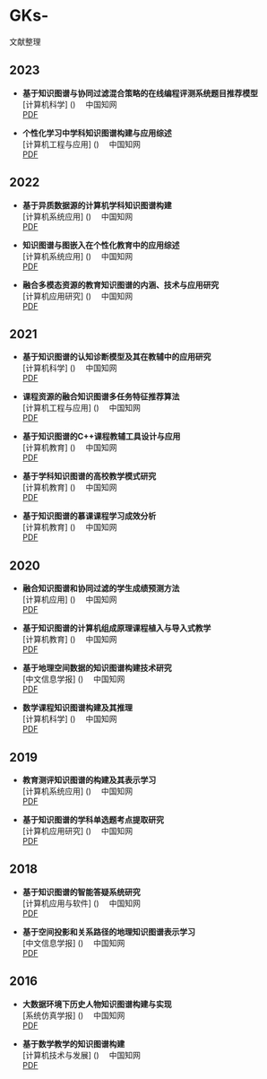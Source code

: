 # GKs-
文献整理

## 2023

- **基于知识图谱与协同过滤混合策略的在线编程评测系统题目推荐模型**  <br>
[计算机科学] ()  　中国知网  <br> 
[PDF](https://docdown.cnki.net/docdown/fulltext/download?q=NP7oX%2BLD6jdCNfVk3NNhrm9MJp3d6yNDS%2Fvyi4YVgZN7fhcvBouWmO3Vx%2BeShqnzUAR5%2BageLj%2FgBsXbPNFHrK4iI%2FTVsdvVkpLFk%2F2T83bfFZLZ%2BydZrz6h7%2Foqh%2BPwzj%2B62IANa4BvH5DY5J6QGhneqGD62SchX6uCUSFWYVJbffV3b6ihxjQh9OeIG4DnhFqdYh6AyXmcxbYzWgOpdNP2xeJuI%2BwzCgQWJuVoJIzK6BTeXqFNVEhjI2vYxE4ayJykPN%2BXGdDCO7gjkY%2FDpoQGlwWYwdC8XVgqHi3%2Fq3JnjrJrY5IL537irSJogqQq%2BTwbmWPA0bbjUgi75si%2F3N6BEgSu7LgmRlG3gSZVFsu7ONzoaKHv7xoEYBmUlWYsBzegWO7W3wtWrfktCOHEukFtL%2F67uCOqAN6mepOOzymp5frFCqRkOb5%2FhHW0%2BIYYjRm8chVv6Mp%2FtxAh2MjDMz7gffLeYqmaizHehZRuajf4P%2BYQjUWbN%2FksSbsUzofzfnZL2LRT%2FbB9lGCOoFs4N%2B1XuXrn0RIsVpLYY%2FjFzmS5%2FsgaubQZGS3NsRfryZSm0QAJYZnelWEElFMXp8CATg%3D%3D&invoice=Qvw3o8ltmOdPybd6fpJrhJLykqCF76ElbfYBqWMMcHav3PJWKUbLyw%2Bztm75Y%2B9ujZ0KH1rVKxWG%2Bpu%2FXCfpM1B82hqtWVaGDhhTYHV2MB9QsTd%2BPJjXXuXVrnvD3rA0WQGQBBY4KEXJ6EFKTJqIa%2Be%2FifpfF2KLE5qmRGJ6c1c%3D) <br>

- **个性化学习中学科知识图谱构建与应用综述**  <br>
[计算机工程与应用] ()  　中国知网  <br> 
[PDF](https://docdown.cnki.net/docdown/fulltext/download?q=NP7oX%2BLD6jdCNfVk3NNhrm9MJp3d6yNDS%2Fvyi4YVgZOlYhW78SH8Q053Oickid6bz6HhAgNVCoIju88lJ2qlji%2FQl%2BjgS1SIVpx%2BJ4fVD41TQLdq8oyoNoayqW1ihg7KsCLb4RRpZHZU6WdiZ2%2BZ9f1tmt5qXSsvz54c%2FjiCqcM%2BZDvJ%2FCRh7FkzxJgqWB59xmfItypSL0JTJwlfegrg0%2BC8IVimsXY7hYrFV6rX6nVAGKxhzkRTOH0GeA0BrRCr8OHM%2FVr3y1ia817cJgdSgB02xywVKRhZO4Oi8DY15fvvc2OMZcBmmK2DjKO1xkyYlStsXIZadjClUc3WNxFol8Y%2BeXfwl%2BmhdSpncs5hu7ENyavkLbpQXns5ziv6x81TZf8t6yPUqvZUU9WjS2OqhYv1HMN4%2FHE0xp5ndKEYS2PdJUrwRJvJBWwo8DBQGp%2FArCjKOhry%2BdYJOTmWm66IDPpSG9MhyqomONnU2QGVTkKnBunrybYjROeb4H9T7oCzGX1fz%2BTpky6yrAe7pNk5tVWiijBOSiuJXfufGsRy2pM1rNd2GBP38PwUQE%2BRq7ws&invoice=hULRPhY2gaZgEISKVrrsEEjmade6jljK1eFhD%2BaNJ49O6ldPdEFABLhOQT4LSSosK1UfYB%2BMs8PdKpZ%2FM5bT4L6ox0m62gdjOkfzdyZNIBVn5D6dilCXjokDBpXYTJVGXWDSJI1KbcivINd2HtstLiywGibHBYj7RWjtU%2BfJq%2Bs%3D) <br>

## 2022

- **基于异质数据源的计算机学科知识图谱构建**  <br>
[计算机系统应用] ()  　中国知网  <br> 
[PDF](https://docdown.cnki.net/docdown/fulltext/download?q=NP7oX%2BLD6jdCNfVk3NNhrm9MJp3d6yNDS%2Fvyi4YVgZN7fhcvBouWmO3Vx%2BeShqnzcIscXuFBxC21rpPn1D3VN79eG2l5jcPDHtJVJc7RN2ZKQV5q4qqpymREPa%2BTrC56kJBWRBvRFNyKOlJGjMfSvTx0%2FNIwdUQUoxFKPnjQCZJN1Jv6ZdH27Pbm%2FFND6zfKk9pUACm8sisgjc4OU%2FBRYI6L2FFvduIYNZtCuzrXf7Yhedk3EqYb1SBV%2BIYRBONVU9cUjgULidiiEGVqwJ33HrNoa%2BwmzIoulZcjkwIa%2FL0BxfasR9mVDqNqki3NO7%2BTdv5czH3elM8dF9VZPXs6qE8qxiOf7Hs90V9R34c3cKJ%2FhIlLgfLebQiQRgzDf2Ic%2BFo1uOfkw7iESCZk6GcC8vF8vpphQWhllEwbApwcAYJZ3bnqph%2FZBHQcyEpBIBO7XCPTMRlF3%2FSsSkCVA6UugfpSG9MhyqomONnU2QGVTkKnBunrybYjROeb4H9T7oCzGX1fz%2BTpky6yrAe7pNk5tVWiijBOSiuJXfufGsRy2pM1rNd2GBP38PwUQE%2BRq7ws&invoice=m0AD4hFUlgFYZ3nyVKpYV2MfMp5ZtHF3k9yrxiNNjjBiTFPqXi1TAfFpuod0IumYGbHAPBvzpV%2F72ZMEVNlWxMhQvkJx6HlI8sUPDqR%2FF1ny7fsCwSIHU9POrCspxfpw3RU5TaLvSkkigOIcRsJYT5R7jYuMX%2B1bunjRuq07GCs%3D) <br>

- **知识图谱与图嵌入在个性化教育中的应用综述**  <br>
[计算机系统应用] ()  　中国知网  <br> 
[PDF](https://docdown.cnki.net/docdown/fulltext/download?q=NP7oX%2BLD6jdCNfVk3NNhrm9MJp3d6yNDS%2Fvyi4YVgZN7fhcvBouWmO3Vx%2BeShqnzMAUaYI0f7oYMm1ERsqiJsMJzeCYTofAgIhUl%2FXHgiBZKQV5q4qqpymREPa%2BTrC56kJBWRBvRFNyKOlJGjMfSvTx0%2FNIwdUQUoxFKPnjQCZJN1Jv6ZdH27Pbm%2FFND6zfKk9pUACm8sisgjc4OU%2FBRYI6L2FFvduIYNZtCuzrXf7Z9wQceOFgnAzrpekzew0ucLQ32PLJHX3iASiYPi2cLbMIwGRMC%2FS8i%2F3yKnRsFY724MpCcc0SdCSg5m0ouuDKSreo%2F8JMHm8k1Pn%2BDRWkd8h%2BMH37kjut%2Bgl%2BG0wxWkaAWlc9jouR7cu6PxECUOFVM%2FPpE4D1%2F%2Bkfyv0psFL7n5DVebow5K0P8ZQmsI%2BG3bQjpWIywL%2B3HG3hN25OI0Et%2BOnYm9NIkgn8sKuGww6i6%2F6JMjjXrHALKj%2F42f19XQgOdaTMUTZnKOTEcrdKyL2korL5qN3yg%2FQv2fk6WVsaCK3Tjq46vQIBN1i6CVaXiZ1atlLPedAh7ZRWqOKxCIV9PcTuhSRAhL0b6rwFVs83jIw%3D%3D&invoice=m%2BkEy79eu1mHsEjx0X9EtZ4rhZMzzg%2Fdx4bvk%2F7eYjggEs0OiiOdmpoALpB%2BLic6V5lNJYZizFwyS6GNO8pSmnQef4vPvMFKdLPMGZpY01bJfmuIJhJ6yhZ2i%2B2umKvj3t5NV84oyJIBWrPgozcQYBaIwK5pPnJU8Pvzqpwl7%2BE%3D) <br>

- **融合多模态资源的教育知识图谱的内涵、技术与应用研究**  <br>
[计算机应用研究] ()  　中国知网  <br> 
[PDF](https://docdown.cnki.net/docdown/fulltext/download?q=NP7oX%2BLD6jdCNfVk3NNhrm9MJp3d6yNDS%2Fvyi4YVgZN7fhcvBouWmO3Vx%2BeShqnzI4nl6Mw12oW0oqaEi0PmvNH5eudG6Q59d%2BtC6QxkOKJKQV5q4qqpymREPa%2BTrC56kJBWRBvRFNyKOlJGjMfSvTx0%2FNIwdUQUoxFKPnjQCZJN1Jv6ZdH27Pbm%2FFND6zfKk9pUACm8sisgjc4OU%2FBRYI6L2FFvduIYNZtCuzrXf7aDsgSjKsvT9QLrgiQUejTZv9qgJrf00381tJPh27vVmUdB1UFv6X5kHl%2BL7sI4OUadjWe6aTHHqGDuB%2BWUTOgbPW4%2Fg%2FZbidpMBW1H5r8caB%2BMH37kjut%2Bgl%2BG0wxWkaBwVw803bQy8vz3WxWHulHkKxnVBcHTUjzloCnmprIhsTqvUIcX3ZGh8N1pCvEJR3sjEDwGQH2Yuzp2vhcKiQ66yY31AdPNwVY4viyrv35jcGZwdI2pJ6UUny32qUZjXcp6WgOySBzBMmNwpaOfbNvJxcXRpKp2kz4XHaH1bmJ49DBu7T%2BZPna3BYUKhbchB5IvDAeJMxWA%2FJgogE1Kd2q0jajdoLrU9FWMgx1skTxuDQ%3D%3D&invoice=kjnhmgFDWjffbzZCa0v3JFp%2FE4BnTVPXvW6BTY7CZQzbi%2BNTx%2BrRfG5YY3IIXqkP9FtzdbJdGh4MuI5lAjiO4BAbebihajY9OJ%2Bi9iKhxksSv3IC16Z%2FUifiP3q0lNB0kTpH2bh2hGWpO0Yk3DKWdkD9G1UlHkpnRa70GAGmnTc%3D) <br>

## 2021

- **基于知识图谱的认知诊断模型及其在教辅中的应用研究**  <br>
[计算机科学] ()  　中国知网  <br> 
[PDF](https://docdown.cnki.net/docdown/fulltext/download?q=NP7oX%2BLD6jdCNfVk3NNhrm9MJp3d6yNDS%2Fvyi4YVgZN7fhcvBouWmO3Vx%2BeShqnzsffmhuFJG0s8HYnLmcS8%2BJ5tp1lMh4z1AKn%2Fb1yGSZ48YooLbWF215ckSE1xDroPkJBWRBvRFNyKOlJGjMfSvTx0%2FNIwdUQUoxFKPnjQCZJN1Jv6ZdH27Pbm%2FFND6zfKk9pUACm8sisgjc4OU%2FBRYI6L2FFvduIYNZtCuzrXf7bcwC%2BfytEHCW5YEWdaxqRaRkuf1r0Ry6PKnQQK%2FQo8Y8tm7P1dbQ8sci1SWxwIHGG09vlbVF%2FWY6EACt9HSCXjrGKu%2FM3p8N9O1mCNyVL9Nh%2BMH37kjut%2Bgl%2BG0wxWkaCscuWTqMzOUvHJg45HKKGXBf8Q6O8faOp0i4fwALcourUDfZjDFS0nlb8rILa3Zu8bLW9cNzUGjxsUuq2k3BRCJdxzVRNr7CJy7DIGEXJ%2F3SXVhv%2BqcLpOlXw3oY2WyLB6WgOySBzBMmNwpaOfbNvJxcXRpKp2kz4XHaH1bmJ49DBu7T%2BZPna3BYUKhbchB5IvDAeJMxWA%2FJgogE1Kd2q0jajdoLrU9FWMgx1skTxuDQ%3D%3D&invoice=GpTTJPyt%2FUUwSKurEsg%2BBy7PIrgJpgaFhANukoNCwMIKwdxHPz8TqMHCnEctPKlA6N7FjtAXCpseb9PrDaB27AG7Ndpt1%2BaSjabjnFnonNn73lo%2BO4iRWqXkGL5og1dNl%2F%2F4emIpCgnmD%2FzIc2P6qENopmWE0x2NbnEG%2BNTrAd4%3D) <br>

- **课程资源的融合知识图谱多任务特征推荐算法**  <br>
[计算机工程与应用] ()  　中国知网  <br> 
[PDF](https://docdown.cnki.net/docdown/fulltext/download?q=NP7oX%2BLD6jdCNfVk3NNhrm9MJp3d6yNDS%2Fvyi4YVgZN7fhcvBouWmO3Vx%2BeShqnz%2Fm6QBN0c%2FsDTNjjnv6NQcsM1gOAYZrnMvUu9jqAFf208YooLbWF215ckSE1xDroPkJBWRBvRFNyKOlJGjMfSvTx0%2FNIwdUQUoxFKPnjQCZJN1Jv6ZdH27Pbm%2FFND6zfKk9pUACm8sisgjc4OU%2FBRYI6L2FFvduIYNZtCuzrXf7a1F7m0VWkD2puOJSly%2Fyo7w%2BiB3V5rpNpY%2BRkV3VWXSC01GvvzYkEkcwJw0NCI3w2L9M5VrNAQ%2F05ScS4OnEWVLtRveIqxzmgs3kshDag7flDqqk7dVaHcB%2F4SUZJTcR7Aor0Br8EebQoluJvSui%2BoA%2BrulXIRowyXjYZ0zTobBAJ6P5yUjX0BeYtwl1Qe41SnKFtQUq8hvOT6Hwia8FKP%2FjKI7xzFATfkBiFCZM6gEz4rsB5JtvCcFzxLeEoBVRawcZWAdDZv7RJw%2B1pLTwcvTBgyX6aQL9k7p9T8gHoTZ7c7nVE89cEZsxzbLyXRlPPu%2FRckeVds4JAa%2FJ23n8Fz&invoice=FE%2F8d6DJ3im1%2F6QGPi01iloKWDwDbSMCcl9a5zV5p%2F2ZmHuKIJ%2Fqn4WNbS3idJsvUXk1lBsbpVm4FKr3ucuZFjiObmSsLf6R4gPKuU8D5tnaaNB1EsqPJH9J%2FCQTLulJEmMMbEjDEwUVPHULo%2FsAzdN%2BUrKlTga2CBh%2FGPa39Ec%3D) <br>

- **基于知识图谱的C++课程教辅工具设计与应用**  <br>
[计算机教育] ()  　中国知网  <br> 
[PDF](https://docdown.cnki.net/docdown/fulltext/download?q=NP7oX%2BLD6jdCNfVk3NNhrm9MJp3d6yNDS%2Fvyi4YVgZN7fhcvBouWmO3Vx%2BeShqnzUVdMmTZ1v4hQkZ8E%2FfiaI%2F%2FvhZoqOjnazZ0k9Zfd2jA8YooLbWF215ckSE1xDroPkJBWRBvRFNyKOlJGjMfSvTx0%2FNIwdUQUoxFKPnjQCZJN1Jv6ZdH27Pbm%2FFND6zfKk9pUACm8sisgjc4OU%2FBRYI6L2FFvduIYNZtCuzrXf7bAf%2B5uaVtuxngFOig6gX06xFefuqua3GZzJK%2BNPnEtRdVm1eUYtePD93HpTUxrP1qKKJEMzM1Qwi8WnUsiWg%2BV01eYiPOUeo1Mfxkd919VYVDqqk7dVaHcB%2F4SUZJTcR7S1q9s1aTWu9z2xbt6GkUTkZnGN1bkK1KvqfDfdrespvmMNdgFAXMDfexr5mvJjM3fAbi1UF7loYpf6SZP5KpoZiXzcowX3J%2Fuv%2BlTosNbFT4rsB5JtvCcFzxLeEoBVRawcZWAdDZv7RJw%2B1pLTwcvTBgyX6aQL9k7p9T8gHoTZ7c7nVE89cEZsxzbLyXRlPPu%2FRckeVds4JAa%2FJ23n8Fz&invoice=XoZ4AjzlaIrCkSXFh9t4YnzCSYtEq1knR03IUHDgwkKqzxHo%2BK7g%2F99K8Lv2Tn4DQPg7xJRMPgjy5RGs1DhL1xnk%2ByDwJKELCz%2F50o7IIlxe3mzrFy7IQkXZsQnxcySwCWPSyKPeEZR3yQNLt9i0LEciiBTUFV%2FA%2BKnElKQzY0k%3D) <br>

- **基于学科知识图谱的高校教学模式研究**  <br>
[计算机教育] ()  　中国知网  <br> 
[PDF](https://docdown.cnki.net/docdown/fulltext/download?q=NP7oX%2BLD6jdCNfVk3NNhrm9MJp3d6yNDS%2Fvyi4YVgZN7fhcvBouWmO3Vx%2BeShqnz0%2FTYKcCtSQ7boBkqkz%2Fh2D%2BsgpHuCA47XOs4lps1rwE8YooLbWF215ckSE1xDroPkJBWRBvRFNyKOlJGjMfSvTx0%2FNIwdUQUoxFKPnjQCZJN1Jv6ZdH27Pbm%2FFND6zfKk9pUACm8sisgjc4OU%2FBRYI6L2FFvduIYNZtCuzrXf7YT4EYe4XOZ%2FzBfSwqkxvrBtjVY70Rx%2B9g%2B1uMD1Gfvwh9sc4nRo7ZLvrm2x5e1fBSFPAZQu9yUQOFnTzaa4%2BkvbmHJINqQdvgXypP0qOhfER%2BMH37kjut%2Bgl%2BG0wxWkaCSf4xzb55%2Bvu3MWuZuipI5YcH65wgOf7QrDh%2BkcyBqRWgbEMEzukt7B11rxslSQu2VHIxZOHVhm1YwM8kWPdKRc73%2BB3UsTStOuaaE7pcqAcByGouWTKkRN4HMiLxiyrutSxDDkeCMZF2sk2%2FygmEbyVDNsVGsgE1MLCUTQxW9kHVdaZdR%2BMjctya1P%2FejuFp2Lar9RTWMFDMP%2FOYE9Obv&invoice=pJvnJAu6EN4UKx8vVTeS9dMaz5pag1qNofvHHz4UN%2F1ZAu2TkKRqLX84lD5EO%2BVunsmkBXTuK9jenWIm60ZJdanYk%2BIDaalE8jsyvhSF3id%2BhHFej8ZDO2f%2FySD0JxJlTJu6w3owC5z52o4s%2B8dJv%2FQP2gYrVYTF3PcPKD1X%2FxQ%3D) <br>

- **基于知识图谱的慕课课程学习成效分析**  <br>
[计算机教育] ()  　中国知网  <br> 
[PDF](https://docdown.cnki.net/docdown/fulltext/download?q=NP7oX%2BLD6jdCNfVk3NNhrm9MJp3d6yNDS%2Fvyi4YVgZN7fhcvBouWmO3Vx%2BeShqnz3JM0NmiIh6Vl5h9bhxuM0c9%2Bca5WsuZodmlFkrU%2F9Bc8YooLbWF215ckSE1xDroPkJBWRBvRFNyKOlJGjMfSvTx0%2FNIwdUQUoxFKPnjQCZJN1Jv6ZdH27Pbm%2FFND6zfKk9pUACm8sisgjc4OU%2FBRYI6L2FFvduIYNZtCuzrXf7ZvkCM%2FvqDloMWbt7vGJvjxfmuFyFMXwmiH0Xmjyla4BZPvoAS2Ikeiu2hEeQZkC23BbIMhrVgyT3dNFaNfu9sZ2lcFof9pkFF18LuHQp2nKx%2BMH37kjut%2Bgl%2BG0wxWkaCscuWTqMzOUvHJg45HKKGXZl65wApGq%2FhIvJ4Pk%2F1rafO5XmvEIAAEhCl5iXlg5LH2bUknQR38k%2B%2FJBr0M4YavxJwvL5FI0GrG7RHGC5gR9u75uQt2ryrx4osa%2BfmHRgwKvWtL6dUxgAChYTyS9TC9x3G%2F9V7RT18UDjGktVVipoBve5uMqI%2FZZcKoRkvVbRfoXJv8SV5p0jOjpqoZbTBq&invoice=HPR8UJWKJwOXeAPK66WB2OeRIzH65GIUgIno5hEJy%2Fg3CyG%2F9AmkMK%2BaZV92VcgEHE3kMqC60jYZorn5yxNXojayqejFNanADJZwWZ%2Foq1xcsjnuf1eGwfvz208yvHmwFlrt6EWbAZn3qa7%2F3ZsNpkLfOpodajU2IgV4hERMq%2FI%3D) <br>

## 2020

- **融合知识图谱和协同过滤的学生成绩预测方法**  <br>
[计算机应用] ()  　中国知网  <br> 
[PDF](https://docdown.cnki.net/docdown/fulltext/download?q=NP7oX%2BLD6jdCNfVk3NNhrm9MJp3d6yNDS%2Fvyi4YVgZN7fhcvBouWmO3Vx%2BeShqnz6ajKsyGNGsiG3Cw1si6%2F4pBlbx9ZtwG7CZgOqk52FuiE9%2FmkWjeP9Lp%2Fs%2FOIxaSYkJBWRBvRFNyKOlJGjMfSvTx0%2FNIwdUQUoxFKPnjQCZJN1Jv6ZdH27Pbm%2FFND6zfKk9pUACm8sisgjc4OU%2FBRYI6L2FFvduIYNZtCuzrXf7axkHHj6HYhpV1nbztyZ6HZqfm2B7t%2BYfopdyn%2Ff5oVC5fgUaEbOfeYgXSy8ihHjutazw7a2Q%2FzbAaxNxtWBfx9F8OLw1Mwpjta2rAjCO6FQR%2BMH37kjut%2Bgl%2BG0wxWkaBuJHCu1FyXr9On3kz3BuEhCzi940vdzPiGGjAIgvKhnnpY7rjUtI4q%2Fqo3B%2BWPQc30VQAYTnWGSLstW%2FsUbHcsDq7pC8HPlJ84HUltVpOeIPg%2F5hCNRZs3%2BSxJuxTOh%2FN%2BdkvYtFP9sH2UYI6gWzg37Ve5eufREixWkthj%2BMXOZLn%2ByBq5tBkZLc2xF%2BvJlKbRAAlhmd6VYQSUUxenwIBO&invoice=b3cIIphZWZ7Fv%2FW%2Bu72er%2BBp%2Fy2ggnyJuTxRaA0DFqIbqJChNEl7D%2FyM%2B4jtKrK3Ao4EcuveZ6sG3J5FyPNrfWHVsdiwzLumL0S9vt%2B0sXmNFNq5sH%2BEmCgxBNXwpV5nEF2IOxJxFVtIuYX%2BRRe3HkvvDhDY9YgLvtClbYk45Nw%3D) <br>

- **基于知识图谱的计算机组成原理课程植入与导入式教学**  <br>
[计算机教育] ()  　中国知网  <br> 
[PDF](https://docdown.cnki.net/docdown/fulltext/download?q=NP7oX%2BLD6jdCNfVk3NNhrm9MJp3d6yNDS%2Fvyi4YVgZN7fhcvBouWmO3Vx%2BeShqnzOqduKbWLfHlWlQtd1L8X%2FMi0Snir3rhA2NZOLO49D9uE9%2FmkWjeP9Lp%2Fs%2FOIxaSYkJBWRBvRFNyKOlJGjMfSvTx0%2FNIwdUQUoxFKPnjQCZJN1Jv6ZdH27Pbm%2FFND6zfKk9pUACm8sisgjc4OU%2FBRYI6L2FFvduIYNZtCuzrXf7Z2UU77Nxxq2IkOog5mCunjx5xyIWzACzQXkYdHw%2B3tRU6LeTQvt9u%2F5oyfvVVFLr7ufmXwHDFlG%2FZG%2B9XZqYNrjP%2FAogrJIcb9qd6iZv7UQx%2BMH37kjut%2Bgl%2BG0wxWkaCscuWTqMzOUvHJg45HKKGXBf8Q6O8faOp0i4fwALcouh%2BHzzElwKuClzLRZ%2FVTqarTdOJl8uA9cl1p14bWGDXl0%2FmtExH%2FvtzkIF%2BHhbGIkJO6MP93JxzQ0BzPFID3p896WgOySBzBMmNwpaOfbNvJxcXRpKp2kz4XHaH1bmJ49DBu7T%2BZPna3BYUKhbchB5IvDAeJMxWA%2FJgogE1Kd2q0jajdoLrU9FWMgx1skTxuDQ%3D%3D&invoice=KQn6Rw%2Fgzr5M9bbnUp19NikLPzz8vnL3BZu%2B%2Ft7%2B%2F6eBqHCZQN%2BeWB607TpnTvS%2BJPogmKsl%2BZtU9jKyrbuekNHlfqa37xavHod4573%2B8A5jnpSI5ySSnuElZkskJ6MpN8WZ%2BXmDFFEQ%2Bq7KzTnen4Q%2F48uFo6xWLc%2FBgcf45Lg%3D) <br>

- **基于地理空间数据的知识图谱构建技术研究**  <br>
[中文信息学报] ()  　中国知网  <br> 
[PDF](https://docdown.cnki.net/docdown/fulltext/download?q=NP7oX%2BLD6jdCNfVk3NNhrm9MJp3d6yNDS%2Fvyi4YVgZN7fhcvBouWmO3Vx%2BeShqnzyMV8sKdvM5KSmJ46Dvq1wsJzeCYTofAgIhUl%2FXHgiBaE9%2FmkWjeP9Lp%2Fs%2FOIxaSYkJBWRBvRFNyKOlJGjMfSvTx0%2FNIwdUQUoxFKPnjQCZJN1Jv6ZdH27Pbm%2FFND6zfKk9pUACm8sisgjc4OU%2FBRYI6L2FFvduIYNZtCuzrXf7a6NESeSL5NL9bLVdBJ9GGPj223Z5h2novTRBVs14tp65%2BhFH4d5QGjCuTgtDnpa3li6A9UBhT%2Fbp5o36PnoEB%2BnYky30XwQ7%2Bj%2B76jPyAHyS1EFEXC%2Bym764VmGvoqOmOSf4xzb55%2Bvu3MWuZuipI5%2BhH2yL0%2BLS30lVWcY1v5HrOQq6TFY6PPUu%2F%2FGbk8gBHwIu6XI8ptiVrrcL9GoSlSDdlMPk4rw%2F9f%2F9oDoTdLH%2Fg%2F5hCNRZs3%2BSxJuxTOh%2FN%2BdkvYtFP9sH2UYI6gWzg37Ve5eufREixWkthj%2BMXOZLn%2ByBq5tBkZLc2xF%2BvJlKbRAAlhmd6VYQSUUxenwIBO&invoice=DyJGUuXN4dBBBn%2FxDEwcqG1YNgctUc25K1wEf6XfIc63mTUGWgepjn1sFuksNF1bx9rZcyVUL9PQYpSCW9Vxox3Nuef%2BUq5yMqjOVGU9774VNjVlVmfLbv8MBVV8v8iFcMxpiMTuDeovv7ZySFuiVr2JYtcnOmaZL9c4kI42drA%3D) <br>

- **数学课程知识图谱构建及其推理**  <br>
[计算机科学] ()  　中国知网  <br> 
[PDF](https://docdown.cnki.net/docdown/fulltext/download?q=NP7oX%2BLD6jdCNfVk3NNhrm9MJp3d6yNDS%2Fvyi4YVgZN7fhcvBouWmO3Vx%2BeShqnzrKA8ZDMDawJJnyVR%2B7QJXXnBZgRRqlmp7Y03JbMXCw2E9%2FmkWjeP9Lp%2Fs%2FOIxaSYkJBWRBvRFNyKOlJGjMfSvTx0%2FNIwdUQUoxFKPnjQCZJN1Jv6ZdH27Pbm%2FFND6zfKk9pUACm8sisgjc4OU%2FBRYI6L2FFvduIYNZtCuzrXf7Y0fXkxNBYGcOCEDujtPtYePnsYNBOD%2FeEB%2FUrVnOdQpOWKE5IadN9G4p9%2F4AQsKYmTj5QmedMboDz%2F94vYS0FvnYky30XwQ7%2Bj%2B76jPyAHyS1EFEXC%2Bym764VmGvoqOmO10qroI%2BdOyM73HSqEUuvVxpZH1TTLpX9KrdaiHqFx6Qc0rLBnUy4WteU6gR7UqyC3uuKwxQb1vDYlBYxxV36Z59EHqh1ygFrysXHODz5iMaYZQRh9WO6c0yGYNBgwzorDS6uWH0zX3CryLgOhvJNEkbeqe8dPO8maAoEtWfjeE83AB78pOTqYzTFWO1oKc2Y%3D&invoice=ibkBEkn0kHErysACB9h6graIti1kbwjQ46QKy4daPSdOoUBve9x5sh8G4PcD2PtpiBtRlZL2vppA%2F5w4%2Bv%2ByT9E1PC8%2F7972bUp65Ax4RBC4wojl7RcW1Mz1xhakKae%2F895uJBMg7F2MIiSZ4EGc5zxKfCBa5N2T4iuhpeOxOfs%3D) <br>

## 2019

- **教育测评知识图谱的构建及其表示学习**  <br>
[计算机系统应用] ()  　中国知网  <br> 
[PDF](https://docdown.cnki.net/docdown/fulltext/download?q=NP7oX%2BLD6jdCNfVk3NNhrm9MJp3d6yNDS%2Fvyi4YVgZN7fhcvBouWmO3Vx%2BeShqnzVLjCyt1O%2FDI1zan7s6%2B%2BvcJzeCYTofAgIhUl%2FXHgiBamlqkSY%2FWe2R1%2BpQbsWsxPkJBWRBvRFNyKOlJGjMfSvTx0%2FNIwdUQUoxFKPnjQCZJN1Jv6ZdH27Pbm%2FFND6zfKk9pUACm8sisgjc4OU%2FBRYI6L2FFvduIYNZtCuzrXf7bv8z1kbGKUUZV9gqeTmxs8vIa97gihVU2hPnJOXJD6cTuvqS%2FT36iTVr32XB%2B10%2FdjLtNq172jvCdnkcNnv0DX0slbXQLNqS8lbCyjBKf9Gx%2BMH37kjut%2Bgl%2BG0wxWkaBo1CAkm9bFvAoJy13LcCr0S5pFoUB35UA7Ro14HTeRvVKfECOcA6Ku10vq7vRmeKC0GO6wPf8QzYnaRLG2RvNrF%2FXKEwIDfIkJx33%2Bz0TDm8ByGouWTKkRN4HMiLxiyrutSxDDkeCMZF2sk2%2FygmEbyVDNsVGsgE1MLCUTQxW9kHVdaZdR%2BMjctya1P%2FejuFp2Lar9RTWMFDMP%2FOYE9Obv&invoice=WQbaUSTebV6kXW7O8HZjx7cHe7b4Umgqms2dQZARXvZ3LxM1gn%2FUfAF2hg7ZC7su%2Br0wp4HqQD40%2Byh7U1JLbolIMmuiuV7FYiQJT6384gjLx32pM%2FwQMCkH%2Fn5D9XQwpodyyrKn92J8fPvQiKwmL7REzZ5diNeA77k97NCdH74%3D) <br>

- **基于知识图谱的学科单选题考点提取研究**  <br>
[计算机应用研究] ()  　中国知网  <br> 
[PDF](https://docdown.cnki.net/docdown/fulltext/download?q=NP7oX%2BLD6jdCNfVk3NNhrm9MJp3d6yNDS%2Fvyi4YVgZN7fhcvBouWmO3Vx%2BeShqnz0GRYm2wgsCAVRMe90JBTC1GsykKny8Xl2vTN%2FLWnbeSmlqkSY%2FWe2R1%2BpQbsWsxPkJBWRBvRFNyKOlJGjMfSvTx0%2FNIwdUQUoxFKPnjQCZJN1Jv6ZdH27Pbm%2FFND6zfKk9pUACm8sisgjc4OU%2FBRYI6L2FFvduIYNZtCuzrXf7Ywl3RmS8gBKvslGrWWDTaNpIw3Nx2bVmRcL9gf0q2yp7NCXEsP7yzBKDgfhFuu7PHIcKtkk67Fd%2Ffi9U9QuGB4biHNvEwiEK2Ec1Qh94TFmE8qxiOf7Hs90V9R34c3cKI4XyeqkS3lQxMVJmRzs4DrfIiLlagIYeZhCYjRYXAP8EVxNbfbdfpbMckcNLX9eq6N0WidtO1v5WIvSQKCKlSW%2B7SNmvdhi3LGKyLIPii26uIVBcMnlQVGR0q1uUMnR%2FKV28RQcemnLBbfds9l8RxGCbXyJ1BGKXyxXW3QKhw4ou34js%2FdAKrSxYBzaSmMmGTisIaio4tYStSd9kCLg%2FS3&invoice=wtVKDYKi6%2BK73lpC9ZHfX1exGXlJeFOksN2IKkexQNYywt%2FHvAV6egbezp9RirtqIYijmsLm66QKB5nmcqrCHJP0ihvfdoHSZtl1FGvPDSNLsQSiA4zxG3AnTCTgDth5WjRpj80kdonMkL%2F%2BOI79Ynkp7Demy3ghEcJXFfY6xV0%3D) <br>

## 2018

- **基于知识图谱的智能答疑系统研究**  <br>
[计算机应用与软件] ()  　中国知网  <br> 
[PDF](https://docdown.cnki.net/docdown/fulltext/download?q=NP7oX%2BLD6jdCNfVk3NNhrm9MJp3d6yNDS%2Fvyi4YVgZN7fhcvBouWmO3Vx%2BeShqnzZZUOuiUgpWkMkNx2pXydmpFZOjo6zY88kVuyFjFiebjTJPJxo1Q4hbzNVLbKkKm2kJBWRBvRFNyKOlJGjMfSvTx0%2FNIwdUQUoxFKPnjQCZJN1Jv6ZdH27Pbm%2FFND6zfKk9pUACm8sisgjc4OU%2FBRYI6L2FFvduIYNZtCuzrXf7a%2F%2B7SPh%2BzKgyjhsd%2FAsJ6k1aH0nsip1FcO6qeTVokO%2B3vM%2F%2F6jTMbXOpYKQrrhNJFXNld%2FuRosHLEV6Ms5viE9TCOZEsdbzRdPOh3YMk%2BFSk8qxiOf7Hs90V9R34c3cKI4XyeqkS3lQxMVJmRzs4DrokgQRnE4KOxFoJNcdzGA5F6%2F%2BedMgW4CgEkk6t8ENK6neTY7Uj52ztdGSMB1TTWyPiuwHkm28JwXPEt4SgFVFrBxlYB0Nm%2FtEnD7WktPBy9MGDJfppAv2Tun1PyAehNntzudUTz1wRmzHNsvJdGU8%2B79FyR5V2zgkBr8nbefwXM%3D&invoice=e6XWAsUL2CxRteegEeg1Kx197Un12V1GkpYFD1uBi5sRvjoh4QKA6MNlRJWOyWFneXY66igxDWUw3dVnfqp2LUwJ2dPGbjaBHWi5BYg2kb%2BoZ6otj2r3icBNJh4K%2B7IaIB3%2F93A4U88DMmslNU3kXP8hjrAAFtOJjsaoR4SjB1I%3D) <br>

- **基于空间投影和关系路径的地理知识图谱表示学习**  <br>
[中文信息学报] ()  　中国知网  <br> 
[PDF](https://docdown.cnki.net/docdown/fulltext/download?q=NP7oX%2BLD6jdCNfVk3NNhrm9MJp3d6yNDS%2Fvyi4YVgZN7fhcvBouWmO3Vx%2BeShqnzmnkWYkfokelo%2BToo7zVte9ZueT%2Bg2Jn9lSK00ZX6YVfTJPJxo1Q4hbzNVLbKkKm2kJBWRBvRFNyKOlJGjMfSvTx0%2FNIwdUQUoxFKPnjQCZJN1Jv6ZdH27Pbm%2FFND6zfKk9pUACm8sisgjc4OU%2FBRYI6L2FFvduIYNZtCuzrXf7ZfOX6Jx%2F%2BlZRENDT4A96FBXurCDO39bosm%2BfwwFmB031BlWoLqBi61zgeMIlYk7jvbBsOxr6McRau4CTiBYxsnX9TiMXhP1uYcpFGufssqKE8qxiOf7Hs90V9R34c3cKJHJuNtyoNmaCPboKnzAJKagqtgebMc4YWsg39OrmUyI0jhz7oXQCXWKBDxRwxZQJ3q6QnPWB1HhlrZrXWyRNnspSppahVQp6myqdxygI0eMnsW5MgkR5ZGOa%2BjjrHWQrvAchqLlkypETeBzIi8Ysq7rUsQw5HgjGRdrJNv8oJhG8lQzbFRrIBNTCwlE0MVvZB1XWmXUfjI3LcmtT%2F3o7hadi2q%2FUU1jBQzD%2FzmBPTm7w%3D%3D&invoice=BmSFg0u%2FJ%2BkE78kgHlo4Zn%2BPVDR6FqgxkhVDNbuMDERu5WlAmKqagaVf%2BiNDe6mFrn4bySLH%2FSjeOMbGqj%2FWQt5Zs91B9GSutrGUZq2uwLZ%2FiyEeDMXOtC%2FNSkQSKVp98vaxgtOjI8Lz0kOx3QQejw70oAXV30k%2FBfvJ249AaEU%3D) <br>

## 2016

- **大数据环境下历史人物知识图谱构建与实现**  <br>
[系统仿真学报] ()  　中国知网  <br> 
[PDF](https://docdown.cnki.net/docdown/fulltext/download?q=NP7oX%2BLD6jdCNfVk3NNhrm9MJp3d6yNDS%2Fvyi4YVgZN7fhcvBouWmO3Vx%2BeShqnztQk8Zha6RNts1I0GhLvl%2F%2F%2FvhZoqOjnazZ0k9Zfd2jDwyC%2F0LVFuSur0EUc4emFFkJBWRBvRFNyKOlJGjMfSvTx0%2FNIwdUQUoxFKPnjQCZJN1Jv6ZdH27Pbm%2FFND6zfKk9pUACm8sisgjc4OU%2FBRYI6L2FFvduIYNZtCuzrXf7bqUCUiMTqtIGxmsoPLnse0ENSYk6kRT1W0Y0rNItAUg6M%2FH%2F1QT79uqJSibZz31psb9cC0E3yxf5FA8AWA0USp0iRSnJe%2FlUVPk3FwTmG7bDEWngwJB06zkpzrhBj4RSH6y%2FHLR6xNBQlN782hJ6ZPopvFmLN4s6PxoIHyUoGjc5GpjBDlAKXAkzyQxWbsPfZnXRVK%2BfyGft2vqBcAErhzJLLah%2BScpNP9S8ob1LcPMzsSE7v9dttgtKmYHTiC8CdB55mDWOWLGUavq2T8dq0eQhGrq30b%2FnKpIXPOjO1IUci3Y69HovW8ypSY2Uh69AascaOb5TpDiUoJGp1ugKlJ&invoice=HOaW291b68cs%2FE%2FJK%2FEieF3PH%2Fxe4W5%2BEafrHjYL5s3QvYICHRkzq0GFqf9EE6L6cGfiNOWJurz9u2lshwAVEI%2FekEwGhnyhg9IXjNOll1QMj%2BZyLC3UT2GWELElwkDkE0nSdWdYjHqxti4n2xQVlyFp9pzS7xRbRYU47XK%2BgL8%3D) <br>


- **基于数学教学的知识图谱构建**  <br>
[计算机技术与发展] ()  　中国知网  <br> 
[PDF](https://docdown.cnki.net/docdown/fulltext/download?q=NP7oX%2BLD6jdCNfVk3NNhrm9MJp3d6yNDS%2Fvyi4YVgZN7fhcvBouWmO3Vx%2BeShqnzlaEYYJqetQRjYnWJoY3eM5Lh3A3pSmmIYgryN1NWCMemlqkSY%2FWe2R1%2BpQbsWsxPkJBWRBvRFNyKOlJGjMfSvTx0%2FNIwdUQUoxFKPnjQCZJN1Jv6ZdH27Pbm%2FFND6zfKk9pUACm8sisgjc4OU%2FBRYI6L2FFvduIYNZtCuzrXf7ZE7tPzNJEH%2BY%2FkElZjxhzDIsRDVRpqqzC20zjc9C%2FNjygFasFTeRTzK2VX9YxzU0O%2BI0psmKkvr54uaIt37vdNTl4Yv2ndcNI0tfIpT%2F5QXNiDpyFCyghZLpZCF%2FYPw%2FXS1q9s1aTWu9z2xbt6GkUTjkLNDb3Ax2DofddRo2JuIqBzLZpJVs0UbHaLwBP25SEvOL8wVMJ66jEKMA1wDCWA%2BD%2FmEI1Fmzf5LEm7FM6H8352S9i0U%2F2wfZRgjqBbODftV7l659ESLFaS2GP4xc5kuf7IGrm0GRktzbEX68mUptEACWGZ3pVhBJRTF6fAgE4%3D&invoice=Cn6VWnYvYIzu2td3WD8oXEjnAblP4FJ9K2t4N96ifybCXEQ7MsUEGeqP5PqsrzQlVUNTL%2F%2BIDO1hDxhqMProRI23Wp0za3UdLqod9BOxdki%2BnGRbEX7SZ0Iqp14VhNctrNARgIMVIjyj0u%2FOMGgt%2FduJ7gKuP7u4bm6NXSMomiQ%3D) <br>
